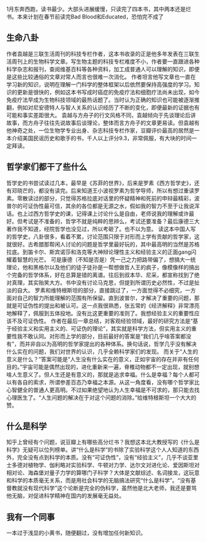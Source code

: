1月东奔西跑，读书最少。大部头进展缓慢，只读完了四本书，其中两本还是烂书。本来计划在春节前读完Bad Blood和Educated，恐怕完不成了
## 生命八卦
作者袁越是三联生活周刊的科技专栏作者，这本书收录的正是他多年发表在三联生活周刊上的生物科学文章。写生物主题的科技专栏难度不小，作者要一直跟进各种科学杂志和报刊，查阅维基百科等各种资料，加工成普通人可以理解的知识，即便是这些比较通俗的文章对常人而言也很难一次消化。
作者坦言他写文章也一直在学习新的知识，说明在理解一门科学的整体框架以后依然要保持高强度的学习。知识的更新是很快的，例如这本书写成时癌症的免疫疗法和细胞疗法尚未出现，如今免疫疗法早成为生物科技领域的最热话题了。当时认为正确的知识也可能被逐渐推翻，例如对尼安德特人与智人关系的认识经历了不断的变化，即便最新的证据也有可能和事实差距很大。
袁越与方舟子的行文风格不同，袁越倾向于先谈理论后讲故事，而方舟子往往先说故事后谈理论，整体而言方舟子的文章更易读。但袁越有他神奇之处，一位生物学专业出身、杂志科技专栏作家，豆瓣评价最高的居然是一本介绍美国民谣历史和歌手的书，千人以上评分9.3，非常佩服，有大块的时间一定拜读。
## 哲学家们都干了些什么
哲学史的书尝试读过几本，最早是《苏菲的世界》，后来是罗素《西方哲学史》，还有邓晓芒的，都没有读完。后来知道王小波视罗素为哲学导师，所以有想过重读罗素。零散读过的部分，只觉得苏格拉底对话里的怀疑精神和死前的申辩最精彩，波普尔的可证伪性最可信，其余的各位都是无源之水，假如我的智力不至于让我说浑话。也上过西方哲学史的课，记得课上讨论什么是自由，老师说我的理解或许最好。但考试是不准备的，哲学不就是纯粹的思辨么，考试还要准备？最后康德三大著作我不知道，经院哲学也没见过，所以考砸了。也不以为意。
读这本中国人写的哲学史，八卦很多，看着不累，讨论范围只限于对形而上学有贡献的哲学家，这就很好。古希腊那帮闲人讨论的问题是哲学里最好玩的，其中最高明的当然是苏格拉底。到笛卡尔、斯宾诺莎和洛克等大神辩论理性主义和经验主义的正面gang闪耀着智慧的光芒。
可是康德（不知是否是）凭一己之力把路带偏了，想搞大一统理论，他和黑格尔以及他们的徒子徒孙是一帮想做哲人王的疯子，像模像样的搞出个完备的哲学体系，好在总算是错的离谱。往后到叔本华、尼采，都宣称找到了绝对真理，其实贻笑大方。书中没有讨论马克思，但提到所谓历史必然性，不过是扯淡的自大。
罗素和维特根斯坦的部分，直接跳过了，一方面觉得不必细究，一方面对自己的智力所能理解的范围有所保留。直到波普尔，才解决了重要的问题，那就是可证伪性的提出和被认可。这一点我很熟悉，张五常的《经济解释》非常漂亮地解释了，佩服到五体投地。没有比这更重要的准则了。我想经验主义的重要性应该不及可证伪性。
作者在最后一章总结，对客观经验领域，最好的研究方法是“基于经验主义和实用主义的、可证伪的理论”，其实就是科学方法，但实用主义的重要性我不敢认同。对形而上学的部分，目前最好的答案是“我们几乎啥答案都没有”，而并非自以为高明的哲学家提出的各种体系。换句话说，哲学几乎没有解决什么实在的问题，我们对世界的认识，几乎全赖科学家们的发现。
而关于“人生的意义是什么？”答案可能是“人生没有什么实在的意义，正如宇宙的存在并非有任何目的。”宇宙可能是偶然出现的，进化重新来一遍，脊椎动物都不一定出现，就别想啥人生意义了。但人生还是有意义的，那就是追求幸福。什么是幸福？每个人都可以有各自的索求，所谓参差百态乃幸福之本源。从这一角度看，没有哪个哲学家比心智健全的普通人更高明。不过如果绝望地认为人生幸福是不可求的，那只能去找心理医生了。“人生问题的解决在于对这个问题的消除。”给维特根斯坦一个大大的赞。
## 什么是科学
知乎上曾经有个问题，说豆瓣上有哪些高分烂书？我想这本北大教授写的《什么是科学》无疑可以位列榜单。讲“什么是科学”的书除了实验科学这个人人知道的东西外，完全没有点到科学的本质。没有“可证伪性”，没有“经验主义”，几乎不谈亚里士多德对植物学、伽利略对实验科学、牛顿对力学、达尔文对进化论、爱因斯坦对相对论、海森堡对量子力学的算哪门子科学？大体是文献综述、名词接龙，这玩意和科学的本质毫无关系，而是用社会科学的无脑搞法研究“什么是科学”。“没有基督教就没有现代科学”这个论断是完全的伪科学，虽然他是北大老师，我还是要骂他无脑，对促进科学精神在国内的发展毫无益处。
## 我有一个同事
一本过于浅显的小黄书，随便翻过，没有增加任何新知识。
<!--stackedit_data:
eyJoaXN0b3J5IjpbMTI1MzY3OTg1OF19
-->